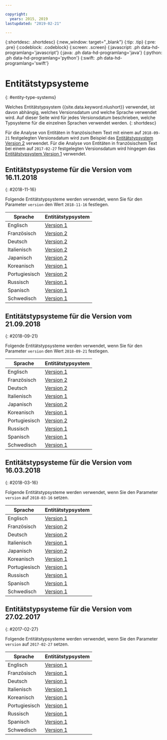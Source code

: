 ```yaml
---

copyright:
  years: 2015, 2019
lastupdated: "2019-02-21"

---
```


{:shortdesc: .shortdesc}
{:new_window: target="_blank"}
{:tip: .tip}
{:pre: .pre}
{:codeblock: .codeblock}
{:screen: .screen}
{:javascript: .ph data-hd-programlang='javascript'}
{:java: .ph data-hd-programlang='java'}
{:python: .ph data-hd-programlang='python'}
{:swift: .ph data-hd-programlang='swift'}

# Entitätstypsysteme
{: #entity-type-systems}

Welches Entitätstypsystem {{site.data.keyword.nlushort}} verwendet, ist davon abhängig, welches Versionsdatum und welche Sprache verwendet wird. Auf dieser Seite wird für jedes Versionsdatum beschrieben, welche Typsysteme für die einzelnen Sprachen verwendet werden.
{: shortdesc}

Für die Analyse von Entitäten in französischem Text mit einem auf `2018-09-21` festgelegten Versionsdatum wird zum Beispiel das [Entitätstypsystem Version 2][v2] verwendet. Für die Analyse von Entitäten in französischem Text bei einem auf `2017-02-27` festgelegten Versionsdatum wird hingegen das [Entitätstypsystem Version 1][v1] verwendet. 

## Entitätstypsysteme für die Version vom 16.11.2018
{: #2018-11-16}

Folgende Entitätstypsysteme werden verwendet, wenn Sie für den Parameter `version` den Wert `2018-11-16` festlegen. 

| Sprache| Entitätstypsystem|
| --- | ---|
| Englisch | [Version 1][v1] |
| Französisch | [Version 2][v2] |
| Deutsch | [Version 2][v2] |
| Italienisch | [Version 2][v2] |
| Japanisch | [Version 2][v2] |
| Koreanisch | [Version 1][v1] |
| Portugiesisch | [Version 2][v2] |
| Russisch | [Version 1][v1] |
| Spanisch | [Version 1][v1] |
| Schwedisch | [Version 1][v1] |

## Entitätstypsysteme für die Version vom 21.09.2018
{: #2018-09-21}

Folgende Entitätstypsysteme werden verwendet, wenn Sie für den Parameter `version` den Wert `2018-09-21` festlegen. 

| Sprache| Entitätstypsystem|
| --- | ---|
| Englisch | [Version 1][v1] |
| Französisch | [Version 2][v2] |
| Deutsch | [Version 2][v2] |
| Italienisch | [Version 1][v1] |
| Japanisch | [Version 2][v2] |
| Koreanisch | [Version 1][v1] |
| Portugiesisch | [Version 2][v2] |
| Russisch | [Version 1][v1] |
| Spanisch | [Version 1][v1] |
| Schwedisch | [Version 1][v1] |


## Entitätstypsysteme für die Version vom 16.03.2018
{: #2018-03-16}

Folgende Entitätstypsysteme werden verwendet, wenn Sie den Parameter `version` auf `2018-03-16` setzen.

| Sprache| Entitätstypsystem|
| --- | ---|
| Englisch | [Version 1][v1] |
| Französisch | [Version 2][v2] |
| Deutsch | [Version 2][v2] |
| Italienisch | [Version 1][v1] |
| Japanisch | [Version 2][v2] |
| Koreanisch | [Version 1][v1] |
| Portugiesisch | [Version 1][v1] |
| Russisch | [Version 1][v1] |
| Spanisch | [Version 1][v1] |
| Schwedisch | [Version 1][v1] |


## Entitätstypsysteme für die Version vom 27.02.2017
{: #2017-02-27}

Folgende Entitätstypsysteme werden verwendet, wenn Sie den Parameter `version` auf `2017-02-27` setzen.

| Sprache| Entitätstypsystem|
| --- | ---|
| Englisch | [Version 1][v1] |
| Französisch | [Version 1][v1] |
| Deutsch | [Version 1][v1] |
| Italienisch | [Version 1][v1] |
| Koreanisch | [Version 1][v1] |
| Portugiesisch | [Version 1][v1] |
| Russisch | [Version 1][v1] |
| Spanisch | [Version 1][v1] |
| Schwedisch | [Version 1][v1] |


[v1]: /docs/services/natural-language-understanding/?topic=natural-language-understanding-entity-types-version-1
[v2]: /docs/services/natural-language-understanding/?topic=natural-language-understanding-entity-types-version-2
